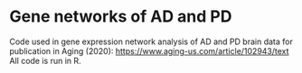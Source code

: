 # Gene networks of AD and PD
Code used in gene expression network analysis of AD and PD brain data for publication in Aging (2020): https://www.aging-us.com/article/102943/text  
All code is run in R.



